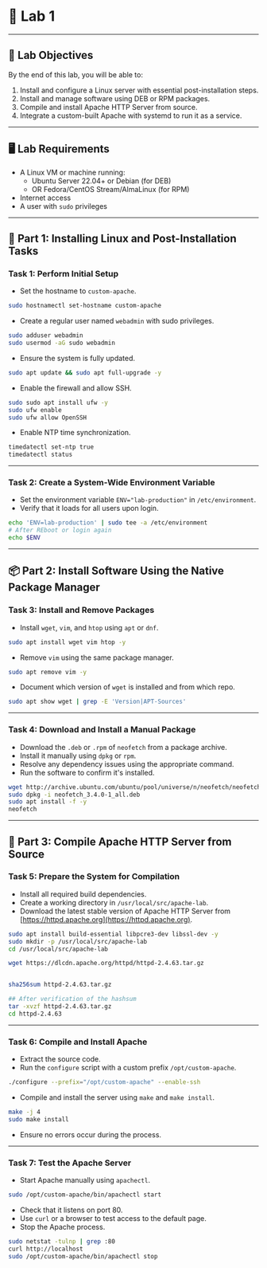 
# 🧪 **Lab 1**

---

## 🎯 **Lab Objectives**

By the end of this lab, you will be able to:

1. Install and configure a Linux server with essential post-installation steps.  
2. Install and manage software using DEB or RPM packages.  
3. Compile and install Apache HTTP Server from source.  
4. Integrate a custom-built Apache with systemd to run it as a service.

---

## 🖥️ **Lab Requirements**

- A Linux VM or machine running:  
  - Ubuntu Server 22.04+ or Debian (for DEB)  
  - OR Fedora/CentOS Stream/AlmaLinux (for RPM)  
- Internet access  
- A user with `sudo` privileges

---

## 🔹 Part 1: Installing Linux and Post-Installation Tasks

### Task 1: Perform Initial Setup

- Set the hostname to `custom-apache`.  
  
```bash
sudo hostnamectl set-hostname custom-apache
```

- Create a regular user named `webadmin` with sudo privileges. 

```bash
sudo adduser webadmin
sudo usermod -aG sudo webadmin
```

- Ensure the system is fully updated.  

```bash
sudo apt update && sudo apt full-upgrade -y
```

- Enable the firewall and allow SSH. 

```bash
sudo sudo apt install ufw -y
sudo ufw enable
sudo ufw allow OpenSSH 
```

- Enable NTP time synchronization.
```bash
timedatectl set-ntp true
timedatectl status
```

---

### Task 2: Create a System-Wide Environment Variable

- Set the environment variable `ENV="lab-production"` in `/etc/environment`.  
- Verify that it loads for all users upon login.

```bash
echo 'ENV=lab-production' | sudo tee -a /etc/environment
# After REboot or login again
echo $ENV
```

---

## 📦 Part 2: Install Software Using the Native Package Manager

### Task 3: Install and Remove Packages


- Install `wget`, `vim`, and `htop` using `apt` or `dnf`.  

```bash
sudo apt install wget vim htop -y
```

- Remove `vim` using the same package manager.

```bash
sudo apt remove vim -y
```

- Document which version of `wget` is installed and from which repo.

```bash
sudo apt show wget | grep -E 'Version|APT-Sources'
```

---

### Task 4: Download and Install a Manual Package

- Download the `.deb` or `.rpm` of `neofetch` from a package archive.
- Install it manually using `dpkg` or `rpm`.  
- Resolve any dependency issues using the appropriate command.  
- Run the software to confirm it's installed.


```bash
wget http://archive.ubuntu.com/ubuntu/pool/universe/n/neofetch/neofetch_3.4.0-1_all.deb
sudo dpkg -i neofetch_3.4.0-1_all.deb
sudo apt install -f -y
neofetch
```


---

## 🧱 Part 3: Compile Apache HTTP Server from Source

### Task 5: Prepare the System for Compilation

- Install all required build dependencies. 
- Create a working directory in `/usr/local/src/apache-lab`.  
- Download the latest stable version of Apache HTTP Server from [https://httpd.apache.org](https://httpd.apache.org).

```bash
sudo apt install build-essential libpcre3-dev libssl-dev -y 
sudo mkdir -p /usr/local/src/apache-lab
cd /usr/local/src/apache-lab

wget https://dlcdn.apache.org/httpd/httpd-2.4.63.tar.gz


sha256sum httpd-2.4.63.tar.gz

## After verification of the hashsum
tar -xvzf httpd-2.4.63.tar.gz
cd httpd-2.4.63
```



---

### Task 6: Compile and Install Apache

- Extract the source code.  
- Run the `configure` script with a custom prefix `/opt/custom-apache`. 

```bash
./configure --prefix="/opt/custom-apache" --enable-ssh
```

- Compile and install the server using `make` and `make install`. 

```bash
make -j 4
sudo make install
```

- Ensure no errors occur during the process.

---

### Task 7: Test the Apache Server

- Start Apache manually using `apachectl`. 

```bash
sudo /opt/custom-apache/bin/apachectl start
```

- Check that it listens on port 80.
- Use `curl` or a browser to test access to the default page.  
- Stop the Apache process.

```bash
sudo netstat -tulnp | grep :80
curl http://localhost
sudo /opt/custom-apache/bin/apachectl stop
```



